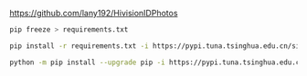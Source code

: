https://github.com/lany192/HivisionIDPhotos
```bash
pip freeze > requirements.txt
```

```bash
pip install -r requirements.txt -i https://pypi.tuna.tsinghua.edu.cn/simple
```

```bash
python -m pip install --upgrade pip -i https://pypi.tuna.tsinghua.edu.cn/simple
```